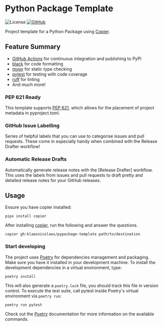 # Python Package Template

![License](https://img.shields.io/github/license/klaasnicolaas/pypackage-template.svg)
[![GitHub](https://img.shields.io/github/v/release/klaasnicolaas/pypackage-template?logo=github&sort=semver)](https://github.com/klaasnicolaas/pypackage-template)

Project template for a Python Package using [Copier][copier].

## Feature Summary

* [GitHub Actions][gh-actions] for continuous integration and publishing to PyPI
* [black][black] for code formatting
* [mypy][mypy] for static type checking
* [pytest][pytest] for testing with code coverage
* [ruff][ruff] for linting
* And much more!

### PEP 621 Ready

This template supports [PEP 621](https://peps.python.org/pep-0621), which allows for the placement of project metadata in pyproject.toml.

### GitHub Issue Labelling

Series of helpful labels that you can use to categorise issues and pull requests. These come in especially handy when combined with the Release Drafter workflow!

### Automatic Release Drafts

Automatically generate release notes with the [Release Drafter] workflow. This uses the labels from issues and pull requests to draft pretty and detailed release notes for your GitHub releases.

## Usage

Ensure you have copier installed:

```shell
pipx install copier
```

After installing [copier][copier], run the following and answer the questions.

```shell
copier gh:klaasnicolaas/pypackage-template path/to/destination
```

### Start developing

The project uses [Poetry][poetry] for dependencies management and packaging. Make sure you have it installed in your development machine. To install the development dependencies in a virtual environment, type:

```shell
poetry install
```

This will also generate a `poetry.lock` file, you should track this file in version control. To execute the test suite, call pytest inside Poetry's virtual environment via `poetry run`:

```shell
poetry run pytest
```

Check out the [Poetry][poetry] documentation for more information on the available commands.


<!-- Links -->
[black]: https://black.readthedocs.io/en/stable/
[copier]: https://copier.readthedocs.io/en/stable/
[gh-actions]: https://github.com/features/actions
[mypy]: https://mypy.readthedocs.io/en/stable/
[poetry]: https://python-poetry.org/
[pytest]: https://docs.pytest.org/en/latest/
[ruff]: https://beta.ruff.rs/docs/
